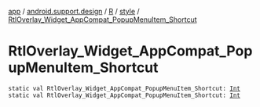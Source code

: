 [app](../../../index.md) / [android.support.design](../../index.md) / [R](../index.md) / [style](index.md) / [RtlOverlay_Widget_AppCompat_PopupMenuItem_Shortcut](./-rtl-overlay_-widget_-app-compat_-popup-menu-item_-shortcut.md)

# RtlOverlay_Widget_AppCompat_PopupMenuItem_Shortcut

`static val RtlOverlay_Widget_AppCompat_PopupMenuItem_Shortcut: `[`Int`](https://kotlinlang.org/api/latest/jvm/stdlib/kotlin/-int/index.html)
`static val RtlOverlay_Widget_AppCompat_PopupMenuItem_Shortcut: `[`Int`](https://kotlinlang.org/api/latest/jvm/stdlib/kotlin/-int/index.html)